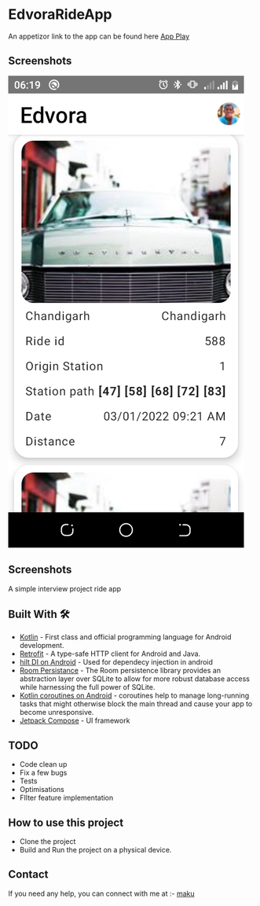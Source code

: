 ﻿# EdvoraRideApp
An appetizor link to the app can be found here [App Play](https://appetize.io/app/4d7q1epwq86f4geadfr1hkqrk4?device=pixel4&osVersion=11.0&scale=75)

## Screenshots
<img src="docs/main.png"/>

## Screenshots
A  simple interview project ride app

## Built With 🛠
- [Kotlin](https://kotlinlang.org/) - First class and official programming language for Android development.
- [Retrofit](https://square.github.io/retrofit/) - A type-safe HTTP client for Android and Java.
- [hilt DI on Android](https://kodein.org/Kodein-DI/?5.0/android) - Used for dependecy injection in android
- [Room Persistance](https://developer.android.com/topic/libraries/architecture/room) - The Room persistence library provides an abstraction layer over SQLite to allow for more robust database access while harnessing the full power of SQLite.
- [Kotlin coroutines on Android](https://developer.android.com/kotlin/coroutines) - coroutines help to manage long-running tasks that might otherwise block the main thread and cause your app to become unresponsive.
- [Jetpack Compose]() - UI framework

## TODO
- Code clean up
- Fix a few bugs
- Tests
- Optimisations
- FIlter feature implementation

## How to use this project
- Clone the project
- Build and Run the project on a physical device.

## Contact
If you need any help, you can connect with me at :- [maku](https://www.linkedin.com/in/maku-mazakpe-700a3a165/)

